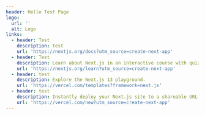 ```yaml
---
header: Hello Test Page
logo:
  url: ''
  alt: Logo
links:
  - header: Test
    description: test
    url: 'https://nextjs.org/docs?utm_source=create-next-app'
  - header: Test
    description: Learn about Next.js in an interactive course with quizzes!
    url: 'https://nextjs.org/learn?utm_source=create-next-app'
  - header: test
    description: Explore the Next.js 13 playground.
    url: 'https://vercel.com/templates?framework=next.js'
  - header: test
    description: Instantly deploy your Next.js site to a shareable URL with Vercel.
    url: 'https://vercel.com/new?utm_source=create-next-app'
---
```


